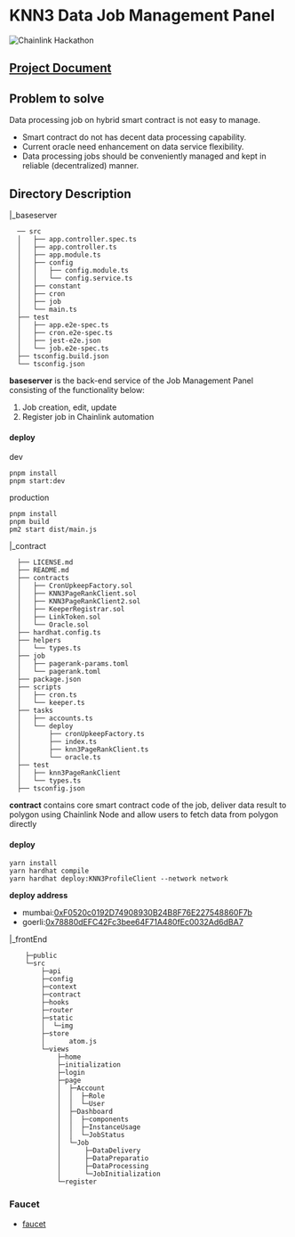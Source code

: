 # KNN3 Data Job Management Panel

![Chainlink Hackathon](https://user-images.githubusercontent.com/73726782/202600684-6af1cad4-5d6f-4b37-9db8-3d3f5ff438ad.jpeg)

## [Project Document](https://docs.google.com/document/d/1ikYChJuXXjDaH_4F2_oQfuXcyZz37IKHIgj4tynmn-U/edit)


## Problem to solve   
Data processing job on hybrid smart contract is not easy to manage.   
- Smart contract do not has decent data processing capability.
- Current oracle need enhancement on data service flexibility.
- Data processing jobs should be conveniently managed and kept in reliable (decentralized) manner.    


## Directory Description    

|_baseserver 
```
  ── src
  │   ├── app.controller.spec.ts
  │   ├── app.controller.ts
  │   ├── app.module.ts
  │   ├── config
  │   │   ├── config.module.ts
  │   │   └── config.service.ts
  │   ├── constant
  │   ├── cron
  │   ├── job
  │   └── main.ts
  ├── test
  │   ├── app.e2e-spec.ts
  │   ├── cron.e2e-spec.ts
  │   ├── jest-e2e.json
  │   └── job.e2e-spec.ts
  ├── tsconfig.build.json
  └── tsconfig.json
 ```
 
 **baseserver** is the back-end service of the Job Management Panel consisting of the functionality below:
  1. Job creation, edit, update
  2. Register job in Chainlink automation
 
 #### deploy
 dev
 ```
 pnpm install
 pnpm start:dev
 ```
 production
 ```
 pnpm install
 pnpm build
 pm2 start dist/main.js
 ```
 
|_contract  
```
  ├── LICENSE.md
  ├── README.md
  ├── contracts
  │   ├── CronUpkeepFactory.sol
  │   ├── KNN3PageRankClient.sol
  │   ├── KNN3PageRankClient2.sol
  │   ├── KeeperRegistrar.sol
  │   ├── LinkToken.sol
  │   └── Oracle.sol
  ├── hardhat.config.ts
  ├── helpers
  │   └── types.ts
  ├── job
  │   ├── pagerank-params.toml
  │   └── pagerank.toml
  ├── package.json
  ├── scripts
  │   ├── cron.ts
  │   └── keeper.ts
  ├── tasks
  │   ├── accounts.ts
  │   └── deploy
  │       ├── cronUpkeepFactory.ts
  │       ├── index.ts
  │       ├── knn3PageRankClient.ts
  │       └── oracle.ts
  ├── test
  │   ├── knn3PageRankClient
  │   └── types.ts
  ├── tsconfig.json
```
**contract** contains core smart contract code of the job, deliver data result to polygon using Chainlink Node and allow users to fetch data from polygon directly

 #### deploy
 ```
 yarn install
 yarn hardhat compile
 yarn hardhat deploy:KNN3ProfileClient --network network
 ```
 
 **deploy address**  
  * mumbai:[0xF0520c0192D74908930B24B8F76E227548860F7b](https://mumbai.polygonscan.com/address/0xF0520c0192D74908930B24B8F76E227548860F7b)
  * goerli:[0x78880dEFC42Fc3bee64F71A480fEc0032Ad6dBA7](https://goerli.etherscan.io/address/0x78880dEFC42Fc3bee64F71A480fEc0032Ad6dBA7)

|_frontEnd    
```
    ├─public
    └─src
        ├─api
        ├─config  
        ├─context  
        ├─contract 
        ├─hooks
        ├─router
        ├─static
        │  └─img      
        ├─store
        │      atom.js
        └─views
            ├─home
            ├─initialization 
            ├─login 
            ├─page
            │  ├─Account
            │  │  ├─Role
            │  │  └─User    
            │  ├─Dashboard
            │  │  ├─components
            │  │  ├─InstanceUsage
            │  │  └─JobStatus  
            │  └─Job
            │      ├─DataDelivery   
            │      ├─DataPreparatio   
            │      ├─DataProcessing
            │      └─JobInitialization
            └─register
```



### Faucet
* [faucet](https://faucet.polygon.technology/)
